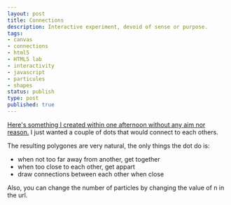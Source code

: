 ```yaml
---
layout: post
title: Connections
description: Interactive experiment, devoid of sense or purpose.
tags:
- canvas
- connections
- html5
- HTML5 lab
- interactivity
- javascript
- particules
- shapes
status: publish
type: post
published: true
---
```

[Here's something I created within one afternoon without any aim nor reason.](http://code.yannick-lohse.fr/connections/connections.php?n=15 "Connections") I just wanted a couple of dots that would connect to each others.

The resulting polygones are very natural, the only things the dot do is:

- when not too far away from another, get together
- when too close to each other, get appart
- draw connections between each other when close

Also, you can change the number of particles by changing the value of n in the url.